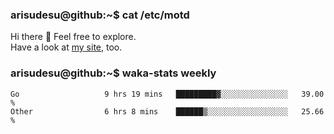### arisudesu@github:~$ cat /etc/motd

Hi there 👋  Feel free to explore.  
Have a look at [my site](https://arisu.dev), too.

### arisudesu@github:~$ waka-stats weekly
<!--START_SECTION:waka-->

```text
Go                   9 hrs 19 mins   █████████▓░░░░░░░░░░░░░░░   39.00 %
Other                6 hrs 8 mins    ██████▒░░░░░░░░░░░░░░░░░░   25.66 %
```

<!--END_SECTION:waka-->
